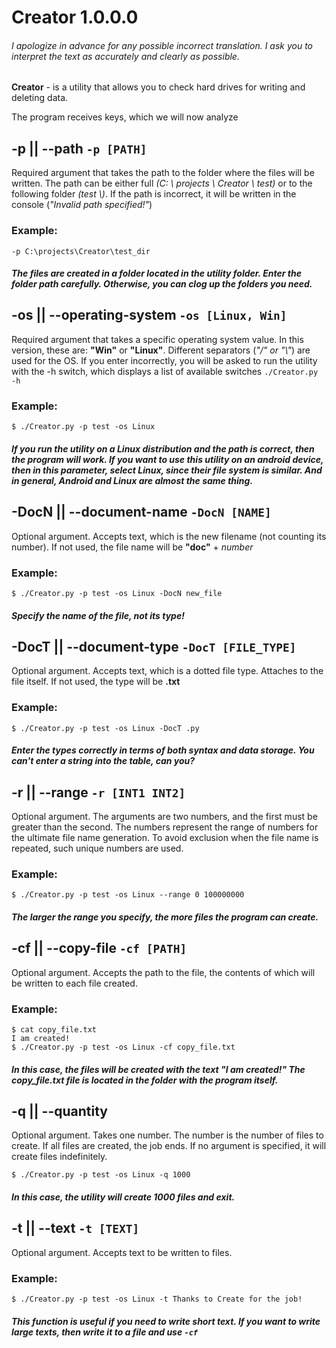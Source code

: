 # Creator 1.0.0.0
###### *I apologize in advance for any possible incorrect translation. I ask you to interpret the text as accurately and clearly as possible.*


**Creator** - is a utility that allows you to check hard drives for writing and deleting data.

The program receives keys, which we will now analyze

## -p || --path `-p [PATH]`

Required argument that takes the path to the folder where the files will be written. The path can be either full *(C: \\ projects \\ Creator \\ test)* or to the following folder *(test \\)*. If the path is incorrect, it will be written in the console (*"Invalid path specified!"*)

### Example:

`-p C:\projects\Creator\test_dir`

##### The files are created in a folder located in the utility folder. Enter the folder path carefully. Otherwise, you can clog up the folders you need.

## -os || --operating-system `-os [Linux, Win]`

Required argument that takes a specific operating system value. In this version, these are: **"Win"** or **"Linux"**. Different separators (*"/" or "\\"*) are used for the OS. If you enter incorrectly, you will be asked to run the utility with the -h switch, which displays a list of available switches `./Creator.py -h`

### Example:

`$ ./Creator.py -p test -os Linux`

##### If you run the utility on a **Linux** distribution and the path is correct, then the program will work. If you want to use this utility on an android device, then in this parameter, select Linux, since their file system is similar. And in general, Android and Linux are almost the same thing.

## -DocN || --document-name `-DocN [NAME]`

Optional argument. Accepts text, which is the new filename (not counting its number). If not used, the file name will be **"doc"** + *number*

### Example:

`$ ./Creator.py -p test -os Linux -DocN new_file`

##### Specify the name of the file, not its type!

## -DocT || --document-type `-DocT [FILE_TYPE]`

Optional argument. Accepts text, which is a dotted file type. Attaches to the file itself. If not used, the type will be **.txt**

### Example:

`$ ./Creator.py -p test -os Linux -DocT .py`

##### Enter the types correctly in terms of both syntax and data storage. You can't enter a string into the table, can you?

## -r || --range `-r [INT1 INT2]`

Optional argument. The arguments are two numbers, and the first must be greater than the second. The numbers represent the range of numbers for the ultimate file name generation. To avoid exclusion when the file name is repeated, such unique numbers are used.

### Example:

`$ ./Creator.py -p test -os Linux --range 0 100000000`

##### The larger the range you specify, the more files the program can create.

## -cf || --copy-file `-cf [PATH]`

Optional argument. Accepts the path to the file, the contents of which will be written to each file created.

### Example:

```
$ cat copy_file.txt
I am created!
$ ./Creator.py -p test -os Linux -cf copy_file.txt
```

##### In this case, the files will be created with the text *"I am created!"* The *copy_file.txt* file is located in the folder with the program itself.

## -q || --quantity

Optional argument. Takes one number. The number is the number of files to create. If all files are created, the job ends. If no argument is specified, it will create files indefinitely.

`$ ./Creator.py -p test -os Linux -q 1000`

##### In this case, the utility will create 1000 files and exit.

## -t || --text `-t [TEXT]`

Optional argument. Accepts text to be written to files.

### Example:

`$ ./Creator.py -p test -os Linux -t Thanks to Create for the job!`

##### This function is useful if you need to write short text. If you want to write large texts, then write it to a file and use `-cf`
